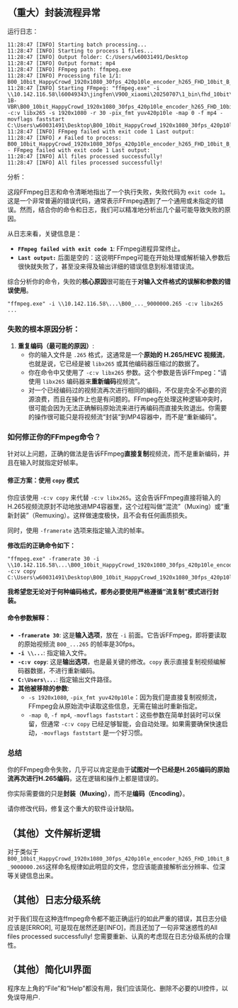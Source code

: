 ## （重大）封装流程异常
运行日志：
```
11:28:47 [INFO] Starting batch processing...
11:28:47 [INFO] Starting to process 1 files...
11:28:47 [INFO] Output folder: C:/Users/w60031491/Desktop
11:28:47 [INFO] Output format: mp4
11:28:47 [INFO] FFmpeg path: ffmpeg.exe
11:28:47 [INFO] Processing file 1/1: B00_10bit_HappyCrowd_1920x1080_30fps_420p10le_encoder_h265_FHD_10bit_B_9000000.265
11:28:47 [INFO] Starting FFmpeg: "ffmpeg.exe" -i \\10.142.116.58\l60049343\jingfen\V900_xiaomi\20250707\1_bin\fhd_10bit\V900-1B-VBR\B00_10bit_HappyCrowd_1920x1080_30fps_420p10le_encoder_h265_FHD_10bit_B_9000000.265 -c:v libx265 -s 1920x1080 -r 30 -pix_fmt yuv420p10le -map 0 -f mp4 -movflags faststart C:\Users\w60031491\Desktop\B00_10bit_HappyCrowd_1920x1080_30fps_420p10le_encoder_h265_FHD_10bit_B_9000000_muxed.mp4
11:28:47 [INFO] FFmpeg failed with exit code 1 Last output: 
11:28:47 [INFO] ✗ Failed to process: B00_10bit_HappyCrowd_1920x1080_30fps_420p10le_encoder_h265_FHD_10bit_B_9000000.265 - FFmpeg failed with exit code 1 Last output: 
11:28:47 [INFO] All files processed successfully!
11:28:47 [INFO] All files processed successfully!
```
分析：

这段FFmpeg日志和命令清晰地指出了一个执行失败，失败代码为 `exit code 1`。这是一个非常普遍的错误代码，通常表示FFmpeg遇到了一个通用或未指定的错误。然而，结合你的命令和日志，我们可以精准地分析出几个最可能导致失败的原因。

从日志来看，关键信息是：
*   **`FFmpeg failed with exit code 1`**: FFmpeg进程异常终止。
*   **`Last output:`** 后面是空的：这说明FFmpeg可能在开始处理或解析输入参数后很快就失败了，甚至没来得及输出详细的错误信息到标准错误流。

综合分析你的命令，失败的**核心原因**很可能在于**对输入文件格式的误解和参数的错误使用**。

`"ffmpeg.exe" -i \\10.142.116.58\...\B00_..._9000000.265 -c:v libx265 ...`

### 失败的根本原因分析：

1.  **重复编码（最可能的原因）**:
    *   你的输入文件是 `.265` 格式，这通常是一个**原始的 H.265/HEVC 视频流**，也就是说，它已经是被 `libx265` 或其他编码器压缩过的数据了。
    *   你在命令中又使用了 `-c:v libx265` 参数。这个参数是告诉FFmpeg：“请使用 `libx265` 编码器来**重新编码**视频流”。
    *   对一个已经编码过的视频流再次进行相同的编码，不仅是完全不必要的资源浪费，而且在操作上也是有问题的。FFmpeg在处理这种逻辑冲突时，很可能会因为无法正确解码原始流来进行再编码而直接失败退出。你需要的操作很可能只是将视频流“封装”到MP4容器中，而不是“重新编码”。

### 如何修正你的FFmpeg命令？

针对以上问题，正确的做法是告诉FFmpeg**直接复制**视频流，而不是重新编码，并且在输入时就指定好帧率。

#### **修正方案：使用 `copy` 模式**

你应该使用 `-c:v copy` 来代替 `-c:v libx265`。这会告诉FFmpeg直接将输入的H.265视频流原封不动地放进MP4容器里，这个过程叫做“混流”（Muxing）或“重新封装”（Remuxing）。这样做速度极快，且不会有任何画质损失。

同时，使用 `-framerate` 选项来指定输入流的帧率。

**修改后的正确命令如下：**

```shell
"ffmpeg.exe" -framerate 30 -i \\10.142.116.58\...\B00_10bit_HappyCrowd_1920x1080_30fps_420p10le_encoder_h265_FHD_10bit_B_9000000.265 -c:v copy C:\Users\w60031491\Desktop\B00_10bit_HappyCrowd_1920x1080_30fps_420p10le_encoder_h265_FHD_10bit_B_9000000_muxed.mp4
```
**我希望您无论对于何种编码格式，都务必要使用严格遵循“流复制”模式进行封装。**

#### **命令参数解释：**

*   **`-framerate 30`**: 这是**输入选项**，放在 `-i` 前面。它告诉FFmpeg，即将要读取的原始视频流 `B00_...265` 的帧率是30fps。
*   **`-i \\...`**: 指定输入文件。
*   **`-c:v copy`**: 这是**输出选项**，也是最关键的修改。`copy` 表示直接复制视频编解码器数据，不进行重新编码。
*   **`C:\Users\...`**: 指定输出文件路径。
*   **其他被移除的参数**:
    *   `-s 1920x1080`, `-pix_fmt yuv420p10le`：因为我们是直接复制视频流，FFmpeg会从原始流中读取这些信息，无需在输出时重新指定。
    *   `-map 0`, `-f mp4`, `-movflags faststart`：这些参数在简单封装时可以保留，但通常 `-c:v copy` 已经足够智能，会自动处理。如果需要确保快速启动，`-movflags faststart` 是一个好习惯。

### 总结

你的FFmpeg命令失败，几乎可以肯定是由于**试图对一个已经是H.265编码的原始流再次进行H.265编码**，这在逻辑和操作上都是错误的。

你实际需要做的只是**封装（Muxing）**，而不是**编码（Encoding）**。

请你修改代码，修复这个重大的软件设计缺陷。
## （其他）文件解析逻辑
对于类似于`B00_10bit_HappyCrowd_1920x1080_30fps_420p10le_encoder_h265_FHD_10bit_B_9000000.265`这样命名规律如此明显的文件，您应该能直接解析出分辨率、位深等关键信息出来。
## （其他）日志分级系统
对于我们现在这种连ffmpeg命令都不能正确运行的如此严重的错误，其日志分级应该是[ERROR], 可是现在居然还是[INFO]，而且还加了一句非常迷惑性的All files processed successfully! 您需要重新、认真的考虑现在日志分级系统的合理性。
## （其他）简化UI界面
程序左上角的“File”和“Help”都没有用，我们应该简化、删除不必要的UI控件，以免误导用户.

